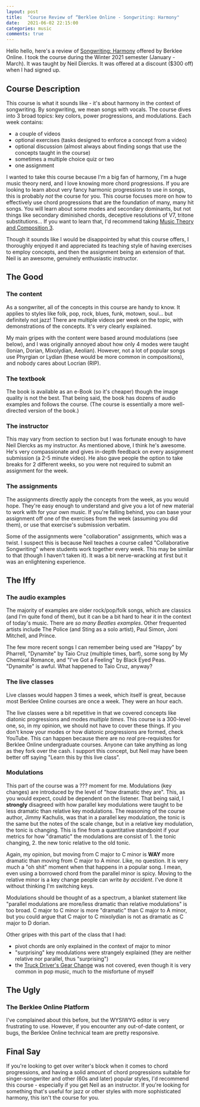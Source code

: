 ```yaml
---
layout: post
title:  "Course Review of “Berklee Online - Songwriting: Harmony"
date:   2021-06-02 22:15:00
categories: music
comments: true
---
```


Hello hello, here's a review of [Songwriting: Harmony](https://online.berklee.edu/courses/songwriting-harmony) offered by Berklee Online. I took the course during the Winter 2021 semester (January - March). It was taught by Neil Diercks. It was offered at a discount ($300 off) when I had signed up.

## Course Description

This course is what it sounds like - it's about harmony in the context of songwriting. By songwriting, we mean songs with vocals. The course dives into 3 broad topics: key colors, power progressions, and modulations. Each week contains:

- a couple of videos
- optional exercises (tasks designed to enforce a concept from a video)
- optional discussion (almost always about finding songs that use the concepts taught in the course)
- sometimes a multiple choice quiz or two
- one assignment

I wanted to take this course because I'm a big fan of harmony, I'm a huge music theory nerd, and I love knowing more chord progressions. If you are looking to learn about very fancy harmonic progressions to use in songs, this is probably *not* the course for you. This course focuses more on how to effectively use chord progressions that are the foundation of many, many hit songs. You will learn about some modes and secondary dominants, but not things like secondary diminished chords, deceptive resolutions of V7, tritone substitutions... If you want to learn that, I'd recommend taking [Music Theory and Composition 3](https://online.berklee.edu/courses/music-theory-and-composition-3).

Though it sounds like I would be disappointed by what this course offers, I thoroughly enjoyed it and appreciated its teaching style of having exercises to employ concepts, and then the assignment being an extension of that. Neil is an awesome, genuinely enthusiastic instructor.

## The Good

### The content

As a songwriter, all of the concepts in this course are handy to know. It applies to styles like folk, pop, rock, blues, funk, motown, soul... but definitely not jazz! There are multiple videos per week on the topic, with demonstrations of the concepts. It's very clearly explained.

My main gripes with the content were based around modulations (see below), and I was originally annoyed about how only 4 modes were taught (Ionian, Dorian, Mixolydian, Aeolian). However, not a lot of popular songs use Phyrgian or Lydian (these would be more common in compositions), and nobody cares about Locrian (RIP).

### The textbook

The book is available as an e-Book (so it's cheaper) though the image quality is not the best. That being said, the book has dozens of audio examples and follows the course. (The course is essentially a more well-directed version of the book.)

### The instructor

This may vary from section to section but I was fortunate enough to have Neil Diercks as my instructor. As mentioned above, I think he's awesome. He's very compassionate and gives in-depth feedback on every assignment submission (a 2-5 minute video). He also gave people the option to take breaks for 2 different weeks, so you were not required to submit an assignment for the week.

### The assignments

The assignments directly apply the concepts from the week, as you would hope. They're easy enough to understand and give you a lot of new material to work with for your own music. If you're falling behind, you can base your assignment off one of the exercises from the week (assuming you did them), or use that exercise's submission verbatim.

Some of the assignments were "collaboration" assignments, which was a twist. I suspect this is because Neil teaches a course called "Collaborative Songwriting" where students work together every week. This may be similar to that (though I haven't taken it). It was a bit nerve-wracking at first but it was an enlightening experience.

## The Iffy

### The audio examples

The majority of examples are older rock/pop/folk songs, which are classics (and I'm quite fond of them), but it can be a bit hard to hear it in the context of today's music. There are *so many Beatles examples*. Other frequented artists include The Police (and Sting as a solo artist), Paul Simon, Joni Mitchell, and Prince.

The few more recent songs I can remember being used are "Happy" by Pharrell, "Dynamite" by Taio Cruz (multiple times, barf), some song by My Chemical Romance, and "I've Got a Feeling" by Black Eyed Peas. "Dynamite" is awful. What happened to Taio Cruz, anyway?

### The live classes

Live classes would happen 3 times a week, which itself is great, because most Berklee Online courses are once a week. They were an hour each.

The live classes were a bit repetitive in that we covered concepts like diatonic progressions and modes *multiple times*. This course is a 300-level one, so, in my opinion, we should not have to cover these things. If you don't know your modes or how diatonic progressions are formed, check YouTube. This can happen because there are no *real* pre-requisites for Berklee Online undergraduate courses. Anyone can take anything as long as they fork over the cash. I support this concept, but Neil may have been better off saying "Learn this by this live class".

### Modulations

This part of the course was a ??? moment for me. Modulations (key changes) are introduced by the level of "how dramatic they are". This, as you would expect, could be dependent on the listener. That being said, I **strongly** disagreed with how parallel key modulations were taught to be less dramatic than relative key modulations. The reasoning of the course author, Jimmy Kachulis, was that in a parallel key modulation, the tonic is the same but the notes of the scale change, but in a relative key modulation, the tonic is changing. This is fine from a quantitative standpoint if your metrics for how "dramatic" the modulations are consist of 1. the tonic changing, 2. the new tonic relative to the old tonic.

Again, my opinion, but moving from C major to C minor is **WAY** more dramatic than moving from C major to A minor. Like, no question. It is very much a "oh shit" moment when that happens in a popular song. I mean, even using a borrowed chord from the parallel minor is spicy. Moving to the relative minor is a key change people can write *by accident*. I've done it without thinking I'm switching keys.

Modulations should be thought of as a spectrum, a blanket statement like "parallel modulations are more/less dramatic than relative modulations" is too broad. C major to C minor is more "dramatic" than C major to A minor, but you could argue that C major to C mixolydian is not as dramatic as C major to D dorian.

Other gripes with this part of the class that I had:
- pivot chords are only explained in the context of major to minor
- "surprising" key modulations were strangely explained (they are neither relative nor parallel, thus "surprising")
- the [Truck Driver's Gear Change](https://tvtropes.org/pmwiki/pmwiki.php/Main/TruckDriversGearChange) was not covered, even though it is very common in pop music, much to the misfortune of myself

## The Ugly

### The Berklee Online Platform

I've complained about this before, but the WYSIWYG editor is very frustrating to use. However, if you encounter any out-of-date content, or bugs, the Berklee Online technical team are pretty responsive.

## Final Say

If you're looking to get over writer's block when it comes to chord progressions, and having a solid amount of chord progressions suitable for singer-songwriter and other (60s and later) popular styles, I'd recommend this course - especially if you get Neil as an instructor. If you're looking for something that's useful for jazz or other styles with more sophisticated harmony, this isn't the course for you.
